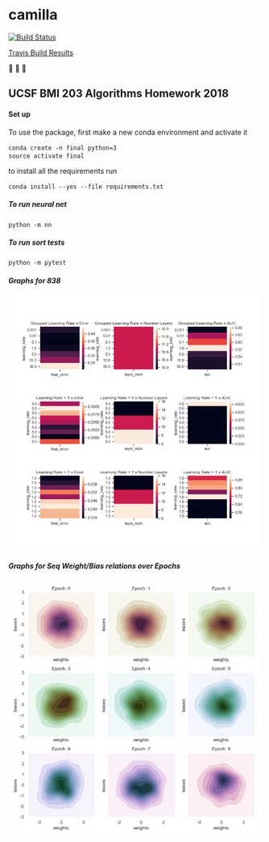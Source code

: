 # camilla

[![Build
Status](https://travis-ci.org/sayloren/camilla.svg?branch=master)](https://travis-ci.org/sayloren/camilla)

[Travis Build Results](https://travis-ci.org/sayloren/camilla)

:see_no_evil: :hear_no_evil: :speak_no_evil:

## UCSF BMI 203 Algorithms Homework 2018

#### Set up

To use the package, first make a new conda environment and activate it

```
conda create -n final python=3
source activate final
```

to install all the requirements run

```
conda install --yes --file requirements.txt
```

##### To run neural net
```
python -m nn
```

##### To run sort tests
```
python -m pytest
```

##### Graphs for 838
![a](/images/Learningrate-error-auto.png)

##### Graphs for Seq Weight/Bias relations over Epochs
![a](/images/Weights-biases-seq.png)